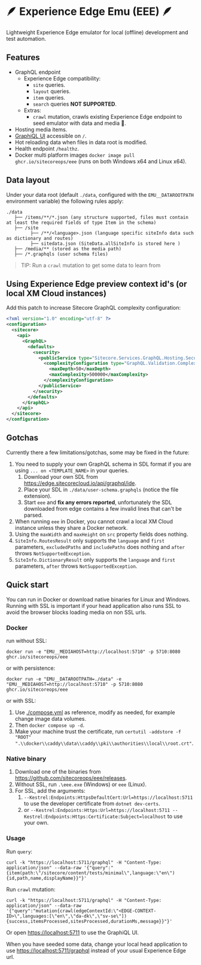 # 🪶 Experience Edge Emu (EEE) 🪶

Lightweight Experience Edge emulator for local (offline) development and test automation.

## Features

- GraphQL endpoint
  - Experience Edge compatibility:
    - `site` queries.
    - `layout` queries.
    - `item` queries.
    - `search` queries **NOT SUPPORTED**.
  - Extras:
    - `crawl` mutation, crawls existing Experience Edge endpoint to seed emulator with data and media 🚀.
- Hosting media items.
- [GraphiQL UI](https://github.com/graphql-dotnet/server) accessible on `/`.
- Hot reloading data when files in data root is modified.
- Health endpoint `/healthz`.
- Docker multi platform images `docker image pull ghcr.io/sitecoreops/eee` (runs on both Windows x64 and Linux x64).

## Data layout

Under your data root (default `./data`, configured with the `EMU__DATAROOTPATH` environment variable) the following rules apply:

```text
./data
   ├── /items/**/*.json (any structure supported, files must contain at least the required fields of type Item in the schema)
   ├── /site
         ├── /**/<language>.json (language specific siteInfo data such as dictionary and routes)
         ├── sitedata.json (SiteData.allSiteInfo is stored here )
   ├── /media/** (stored as the media path)
   ├── /*.graphqls (user schema files)
```

> TIP: Run a `crawl` mutation to get some data to learn from

## Using Experience Edge preview context id's (or local XM Cloud instances)

Add this patch to increase Sitecore GraphQL complexity configuration:

```xml
<?xml version="1.0" encoding="utf-8" ?>
<configuration>
  <sitecore>
    <api>
      <GraphQL>
        <defaults>
          <security>
            <publicService type="Sitecore.Services.GraphQL.Hosting.Security.GraphQLSecurity, Sitecore.Services.GraphQL">
              <complexityConfiguration type="GraphQL.Validation.Complexity.ComplexityConfiguration, GraphQL">
                <maxDepth>50</maxDepth>
                <maxComplexity>500000</maxComplexity>
              </complexityConfiguration>
            </publicService>
          </security>
        </defaults>
      </GraphQL>
    </api>
  </sitecore>
</configuration>
```

## Gotchas

Currently there a few limitations/gotchas, some may be fixed in the future:

1. You need to supply your own GraphQL schema in SDL format if you are using `... on <TEMPLATE_NAME>` in your queries.
   1. Download your own SDL from <https://edge.sitecorecloud.io/api/graphql/ide>.
   1. Place your SDL in `./data/user-schema.graphqls` (notice the file extension).
   1. Start `eee` and **fix any errors reported**, unfortunately the SDL downloaded from edge contains a few invalid lines that can't be parsed.
1. When running `eee` in Docker, you cannot crawl a local XM Cloud instance unless they share a Docker network.
1. Using the `maxWidth` and `maxHeight` on `src` property fields does nothing.
1. `SiteInfo.RoutesResult` only supports the `language` and `first` parameters, `excludedPaths` and `includePaths` does nothing and `after` throws `NotSupportedException`.
1. `SiteInfo.DictionaryResult` only supports the `language` and `first` parameters, `after` throws `NotSupportedException`.

## Quick start

You can run in Docker or download native binaries for Linux and Windows. Running with SSL is important if your head application also runs SSL to avoid the browser blocks loading media on non SSL urls.

### Docker

run without SSL:

`docker run -e "EMU__MEDIAHOST=http://localhost:5710" -p 5710:8080 ghcr.io/sitecoreops/eee`

or with persistence:

`docker run -e "EMU__DATAROOTPATH=./data" -e "EMU__MEDIAHOST=http://localhost:5710" -p 5710:8080 ghcr.io/sitecoreops/eee`

or with SSL:

1. Use [./compose.yml](./compose.yml) as reference, modify as needed, for example change image data volumes.
1. Then `docker compose up -d`.
1. Make your machine trust the certificate, run `certutil -addstore -f "ROOT" ".\\docker\\caddy\\data\\caddy\\pki\\authorities\\local\\root.crt"`.

### Native binary

1. Download one of the binaries from <https://github.com/sitecoreops/eee/releases>.
1. Without SSL, run `.\eee.exe` (Windows) or `eee` (Linux).
1. For SSL, add the arguments:
   1. `--Kestrel:Endpoints:HttpsDefaultCert:Url=https://localhost:5711` to use the developer certificate from `dotnet dev-certs`.
   1. or `--Kestrel:Endpoints:Https:Url=https://localhost:5711 --Kestrel:Endpoints:Https:Certificate:Subject=localhost` to use your own.

### Usage

Run `query`:

`curl -k "https://localhost:5711/graphql" -H "Content-Type: application/json" --data-raw '{"query":"{item(path:\"/sitecore/content/tests/minimal\",language:\"en\"){id,path,name,displayName}}"}'`

Run `crawl` mutation:

`curl -k "https://localhost:5711/graphql" -H "Content-Type: application/json" --data-raw '{"query":"mutation{crawl(edgeContextId:\"<EDGE-CONTEXT-ID>\",languages:[\"en\",\"da-dk\",\"sv-se\"]){success,itemsProcessed,sitesProcessed,durationMs,message}}"}'`

Or open <https://localhost:5711> to use the GraphiQL UI.

When you have seeded some data, change your local head application to use <https://localhost:5711/graphql> instead of your usual Experience Edge url.


